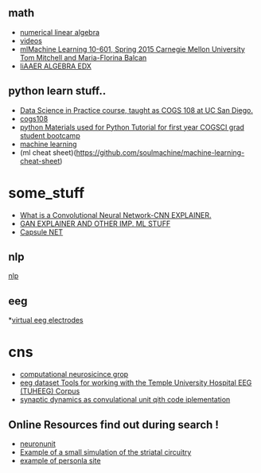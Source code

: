## math
* [numerical linear algebra](https://github.com/fastai/numerical-linear-algebra)
* [videos](https://www.youtube.com/watch?v=8iGzBMboA0I&list=PLtmWHNX-gukIc92m1K0P6bIOnZb-mg0hY)
* [mlMachine Learning
10-601, Spring 2015
Carnegie Mellon University
Tom Mitchell and Maria-Florina Balcan](http://www.cs.cmu.edu/~ninamf/courses/601sp15/prev.shtml)
* [liAAER ALGEBRA EDX](http://www.ulaff.net/downloads.html)
## python learn stuff..
* [Data Science in Practice course, taught as COGS 108 at UC San Diego.](https://datascienceinpractice.github.io/docs/index.html)
* [cogs108 ](https://github.com/COGS108)
* [python Materials used for Python Tutorial for first year COGSCI grad student bootcamp](https://github.com/ShanEllis/bootcamp)
* [machine learning](https://e2eml.school/machine_learning_resources.html)
* (ml cheat sheet)(https://github.com/soulmachine/machine-learning-cheat-sheet)
# some_stuff
* [What is a Convolutional Neural Network-CNN EXPLAINER.](https://poloclub.github.io/cnn-explainer/)
* [GAN EXPLAINER AND OTHER IMP. ML STUFF](https://poloclub.github.io/cnn-explainer/)
* [Capsule NET](https://github.com/moothyknight/CapsNet)


## nlp
[nlp](https://a-coles.github.io/post/bert-illustre/)

## eeg
*[virtual eeg electrodes](https://github.com/Svanteberg/Virtual-EEG-electrodes)

# cns
* [computational neurosicince grop ](https://alexandria.physik3.uni-goettingen.de/cns-group/)
* [eeg dataset Tools for working with the Temple University Hospital EEG (TUHEEG) Corpus](https://github.com/DWonGH/tueg-tools)
* [synaptic dynamics  as convulational unit qith code iplementation](https://github.com/nauralcodinglab/flexible-stp)
##  Online Resources find out during search !
* [neuronunit ](https://github.com/appukuttan-shailesh/neuronunit)
* [Example of a small simulation of the striatal circuitry ](https://github.com/pedroernesto/Snudda)
* [example of personla site](http://shailesh-appukuttan.scienceontheweb.net/?section=3)

